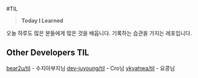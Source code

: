 #TIL
>**Today I Learned**

오늘 하루도 많은 분들에게 많은 것을 배웁니다.
기록하는 습관을 가지는 레포입니다.

## Other Developers TIL
[bear2u/til](https://github.com/bear2u/til) - 수지아부지님
[dev-juyoung/til](https://github.com/dev-juyoung/til) - Cro님
[ykyahwa/til](https://github.com/ykyahwa/TIL) - 요콩님



